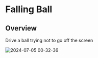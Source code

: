 # Falling Ball
## Overview
Drive a ball trying not to go off the screen

![2024-07-05 00-32-36](https://github.com/HorneOnne/Freelance_FallingBall/assets/65548001/ba65957a-9f39-402c-a41c-48ad3520a47a)
